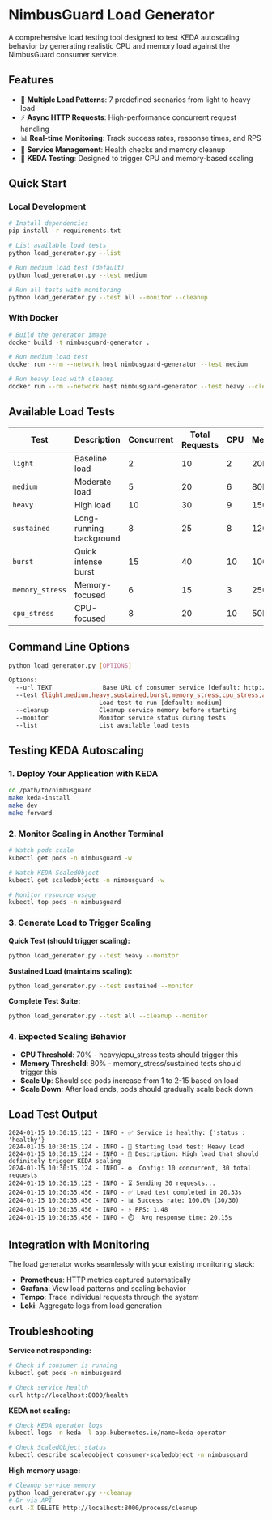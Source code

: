# NimbusGuard Load Generator

A comprehensive load testing tool designed to test KEDA autoscaling behavior by generating realistic CPU and memory load against the NimbusGuard consumer service.

## Features

- 🚀 **Multiple Load Patterns**: 7 predefined scenarios from light to heavy load
- ⚡ **Async HTTP Requests**: High-performance concurrent request handling
- 📊 **Real-time Monitoring**: Track success rates, response times, and RPS
- 🧹 **Service Management**: Health checks and memory cleanup
- 🎯 **KEDA Testing**: Designed to trigger CPU and memory-based scaling

## Quick Start

### Local Development
```bash
# Install dependencies
pip install -r requirements.txt

# List available load tests
python load_generator.py --list

# Run medium load test (default)
python load_generator.py --test medium

# Run all tests with monitoring
python load_generator.py --test all --monitor --cleanup
```

### With Docker
```bash
# Build the generator image
docker build -t nimbusguard-generator .

# Run medium load test
docker run --rm --network host nimbusguard-generator --test medium

# Run heavy load with cleanup
docker run --rm --network host nimbusguard-generator --test heavy --cleanup
```

## Available Load Tests

| Test | Description | Concurrent | Total Requests | CPU | Memory | Duration |
|------|-------------|------------|----------------|-----|--------|----------|
| `light` | Baseline load | 2 | 10 | 2 | 20MB | 5s |
| `medium` | Moderate load | 5 | 20 | 6 | 80MB | 15s |
| `heavy` | High load | 10 | 30 | 9 | 150MB | 20s |
| `sustained` | Long-running background | 8 | 25 | 8 | 120MB | 60s |
| `burst` | Quick intense burst | 15 | 40 | 10 | 100MB | 10s |
| `memory_stress` | Memory-focused | 6 | 15 | 3 | 250MB | 30s |
| `cpu_stress` | CPU-focused | 8 | 20 | 10 | 50MB | 25s |

## Command Line Options

```bash
python load_generator.py [OPTIONS]

Options:
  --url TEXT              Base URL of consumer service [default: http://localhost:8000]
  --test {light,medium,heavy,sustained,burst,memory_stress,cpu_stress,all}
                         Load test to run [default: medium]
  --cleanup              Cleanup service memory before starting
  --monitor              Monitor service status during tests
  --list                 List available load tests
```

## Testing KEDA Autoscaling

### 1. Deploy Your Application with KEDA
```bash
cd /path/to/nimbusguard
make keda-install
make dev
make forward
```

### 2. Monitor Scaling in Another Terminal
```bash
# Watch pods scale
kubectl get pods -n nimbusguard -w

# Watch KEDA ScaledObject
kubectl get scaledobjects -n nimbusguard -w

# Monitor resource usage
kubectl top pods -n nimbusguard
```

### 3. Generate Load to Trigger Scaling

**Quick Test (should trigger scaling):**
```bash
python load_generator.py --test heavy --monitor
```

**Sustained Load (maintains scaling):**
```bash
python load_generator.py --test sustained --monitor
```

**Complete Test Suite:**
```bash
python load_generator.py --test all --cleanup --monitor
```

### 4. Expected Scaling Behavior

- **CPU Threshold**: 70% - heavy/cpu_stress tests should trigger this
- **Memory Threshold**: 80% - memory_stress/sustained tests should trigger this
- **Scale Up**: Should see pods increase from 1 to 2-15 based on load
- **Scale Down**: After load ends, pods should gradually scale back down

## Load Test Output

```
2024-01-15 10:30:15,123 - INFO - ✅ Service is healthy: {'status': 'healthy'}
2024-01-15 10:30:15,124 - INFO - 🚀 Starting load test: Heavy Load
2024-01-15 10:30:15,124 - INFO - 📝 Description: High load that should definitely trigger KEDA scaling
2024-01-15 10:30:15,124 - INFO - ⚙️  Config: 10 concurrent, 30 total requests
2024-01-15 10:30:15,125 - INFO - ⏳ Sending 30 requests...
2024-01-15 10:30:35,456 - INFO - ✅ Load test completed in 20.33s
2024-01-15 10:30:35,456 - INFO - 📊 Success rate: 100.0% (30/30)
2024-01-15 10:30:35,456 - INFO - ⚡ RPS: 1.48
2024-01-15 10:30:35,456 - INFO - ⏱️  Avg response time: 20.15s
```

## Integration with Monitoring

The load generator works seamlessly with your existing monitoring stack:

- **Prometheus**: HTTP metrics captured automatically
- **Grafana**: View load patterns and scaling behavior
- **Tempo**: Trace individual requests through the system
- **Loki**: Aggregate logs from load generation

## Troubleshooting

**Service not responding:**
```bash
# Check if consumer is running
kubectl get pods -n nimbusguard

# Check service health
curl http://localhost:8000/health
```

**KEDA not scaling:**
```bash
# Check KEDA operator logs
kubectl logs -n keda -l app.kubernetes.io/name=keda-operator

# Check ScaledObject status
kubectl describe scaledobject consumer-scaledobject -n nimbusguard
```

**High memory usage:**
```bash
# Cleanup service memory
python load_generator.py --cleanup
# Or via API
curl -X DELETE http://localhost:8000/process/cleanup
``` 